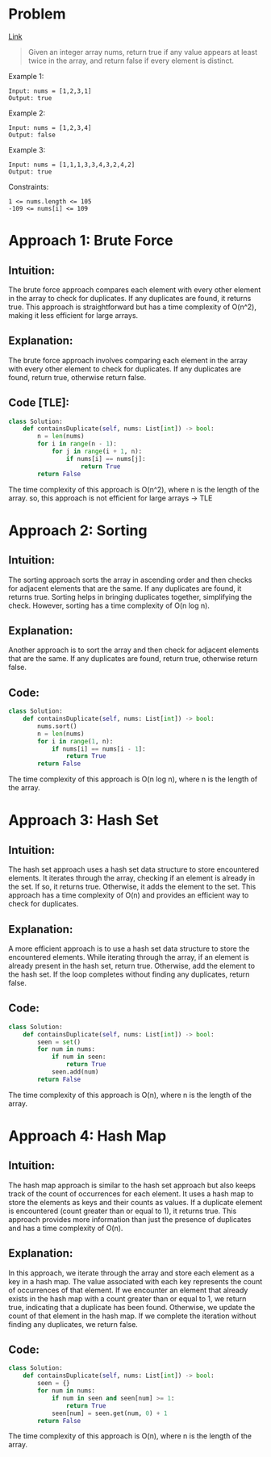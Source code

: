 # Problem

[Link](https://leetcode.com/problems/contains-duplicate/description/)

> Given an integer array nums, return true if any value appears at least twice in the array, and return false if every element is distinct.

Example 1:

```
Input: nums = [1,2,3,1]
Output: true
```

Example 2:

```
Input: nums = [1,2,3,4]
Output: false
```

Example 3:

```
Input: nums = [1,1,1,3,3,4,3,2,4,2]
Output: true
```


Constraints:

    1 <= nums.length <= 105
    -109 <= nums[i] <= 109



# Approach 1: Brute Force

## Intuition:

The brute force approach compares each element with every other element in the array to check for duplicates. If any duplicates are found, it returns true. This approach is straightforward but has a time complexity of O(n^2), making it less efficient for large arrays.

## Explanation:

The brute force approach involves comparing each element in the array with every other element to check for duplicates. If any duplicates are found, return true, otherwise return false.
## Code [TLE]:

```python
class Solution:
    def containsDuplicate(self, nums: List[int]) -> bool:
        n = len(nums)
        for i in range(n - 1):
            for j in range(i + 1, n):
                if nums[i] == nums[j]:
                    return True
        return False
```

The time complexity of this approach is O(n^2), where n is the length of the array.
so, this approach is not efficient for large arrays -> TLE

# Approach 2: Sorting
## Intuition:

The sorting approach sorts the array in ascending order and then checks for adjacent elements that are the same. If any duplicates are found, it returns true. Sorting helps in bringing duplicates together, simplifying the check. However, sorting has a time complexity of O(n log n).

## Explanation:

Another approach is to sort the array and then check for adjacent elements that are the same. If any duplicates are found, return true, otherwise return false.

## Code:

```python
class Solution:
    def containsDuplicate(self, nums: List[int]) -> bool:
        nums.sort()
        n = len(nums)
        for i in range(1, n):
            if nums[i] == nums[i - 1]:
                return True
        return False
```

The time complexity of this approach is O(n log n), where n is the length of the array.


# Approach 3: Hash Set
## Intuition:

The hash set approach uses a hash set data structure to store encountered elements. It iterates through the array, checking if an element is already in the set. If so, it returns true. Otherwise, it adds the element to the set. This approach has a time complexity of O(n) and provides an efficient way to check for duplicates.

## Explanation:

A more efficient approach is to use a hash set data structure to store the encountered elements. While iterating through the array, if an element is already present in the hash set, return true. Otherwise, add the element to the hash set. If the loop completes without finding any duplicates, return false.

## Code:

```python
class Solution:
    def containsDuplicate(self, nums: List[int]) -> bool:
        seen = set()
        for num in nums:
            if num in seen:
                return True
            seen.add(num)
        return False
```

The time complexity of this approach is O(n), where n is the length of the array.

# Approach 4: Hash Map
## Intuition:

The hash map approach is similar to the hash set approach but also keeps track of the count of occurrences for each element. It uses a hash map to store the elements as keys and their counts as values. If a duplicate element is encountered (count greater than or equal to 1), it returns true. This approach provides more information than just the presence of duplicates and has a time complexity of O(n).

## Explanation:

In this approach, we iterate through the array and store each element as a key in a hash map. The value associated with each key represents the count of occurrences of that element. If we encounter an element that already exists in the hash map with a count greater than or equal to 1, we return true, indicating that a duplicate has been found. Otherwise, we update the count of that element in the hash map. If we complete the iteration without finding any duplicates, we return false.

## Code:

```python
class Solution:
    def containsDuplicate(self, nums: List[int]) -> bool:
        seen = {}
        for num in nums:
            if num in seen and seen[num] >= 1:
                return True
            seen[num] = seen.get(num, 0) + 1
        return False
```

The time complexity of this approach is O(n), where n is the length of the array.
